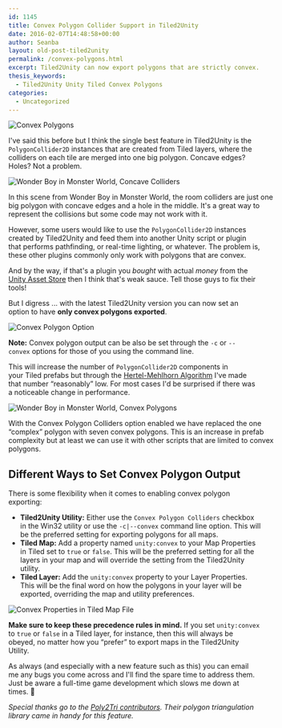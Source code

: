 ```yaml
---
id: 1145
title: Convex Polygon Collider Support in Tiled2Unity
date: 2016-02-07T14:48:58+00:00
author: Seanba
layout: old-post-tiled2unity
permalink: /convex-polygons.html
excerpt: Tiled2Unity can now export polygons that are strictly convex.
thesis_keywords:
  - Tiled2Unity Unity Tiled Convex Polygons
categories:
  - Uncategorized
---
```

<img class="alignnone size-full wp-image-1150" src="/assets/wp-content/uploads/2016/02/convex-polygons.png" alt="Convex Polygons" width="640" height="178" srcset="/assets/wp-content/uploads/2016/02/convex-polygons.png 640w, /assets/wp-content/uploads/2016/02/convex-polygons-300x83.png 300w" sizes="(max-width: 640px) 100vw, 640px" />

I've said this before but I think the single best feature in Tiled2Unity is the `PolygonCollider2D` instances that are created from Tiled layers, where the colliders on each tile are merged into one big polygon. Concave edges? Holes? Not a problem.

<div id="attachment_1154" style="width: 535px" class="wp-caption alignnone">
  <img class="size-full wp-image-1154" src="/assets/wp-content/uploads/2016/02/wbml-concave-holes.png" alt="Wonder Boy in Monster World, Concave Colliders" width="525" height="333" srcset="/assets/wp-content/uploads/2016/02/wbml-concave-holes.png 525w, /assets/wp-content/uploads/2016/02/wbml-concave-holes-300x190.png 300w" sizes="(max-width: 525px) 100vw, 525px" />
  
  <p class="wp-caption-text">
    In this scene from Wonder Boy in Monster World, the room colliders are just one big polygon with concave edges and a hole in the middle. It's a great way to represent the collisions but some code may not work with it.
  </p>
</div>

However, some users would like to use the `PolygonCollider2D` instances created by Tiled2Unity and feed them into another Unity script or plugin that performs pathfinding, or real-time lighting, or whatever. The problem is, these other plugins commonly only work with polygons that are convex.

And by the way, if that's a plugin you _bought_ with actual _money_ from the [Unity Asset Store](https://www.assetstore.unity3d.com/) then I think that's weak sauce. Tell those guys to fix their tools!

But I digress ... with the latest Tiled2Unity version you can now set an option to have **only convex polygons exported**.

<img class="alignnone size-full wp-image-1157" src="/assets/wp-content/uploads/2016/02/t2u-convex-checkbox.png" alt="Convex Polygon Option" width="572" height="104" srcset="/assets/wp-content/uploads/2016/02/t2u-convex-checkbox.png 572w, /assets/wp-content/uploads/2016/02/t2u-convex-checkbox-300x55.png 300w" sizes="(max-width: 572px) 100vw, 572px" />

**Note:** Convex polygon output can be also be set through the `-c` or `--convex` options for those of you using the command line.

This will increase the number of `PolygonCollider2D` components in your Tiled prefabs but through the [Hertel-Mehlhorn Algorithm](https://www8.cs.umu.se/kurser/TDBA77/VT06/algorithms/BOOK/BOOK5/NODE194.HTM) I've made that number &#8220;reasonably&#8221; low. For most cases I'd be surprised if there was a noticeable change in performance.

<div id="attachment_1158" style="width: 535px" class="wp-caption alignnone">
  <img class="size-full wp-image-1158" src="/assets/wp-content/uploads/2016/02/wbml-convex.png" alt="Wonder Boy in Monster World, Convex Polygons" width="525" height="333" srcset="/assets/wp-content/uploads/2016/02/wbml-convex.png 525w, /assets/wp-content/uploads/2016/02/wbml-convex-300x190.png 300w" sizes="(max-width: 525px) 100vw, 525px" />
  
  <p class="wp-caption-text">
    With the Convex Polygon Colliders option enabled we have replaced the one &#8220;complex&#8221; polygon with seven convex polygons. This is an increase in prefab complexity but at least we can use it with other scripts that are limited to convex polygons.
  </p>
</div>

## Different Ways to Set Convex Polygon Output

There is some flexibility when it comes to enabling convex polygon exporting:

  * **Tiled2Unity Utility:** Either use the `Convex Polygon Colliders` checkbox in the Win32 utility or use the `-c|--convex` command line option. This will be the preferred setting for exporting polygons for all maps.
  * **Tiled Map:** Add a property named `unity:convex` to your Map Properties in Tiled set to `true` or `false`. This will be the preferred setting for all the layers in your map and will override the setting from the Tiled2Unity utility.
  * **Tiled Layer:** Add the `unity:convex` property to your Layer Properties. This will be the final word on how the polygons in your layer will be exported, overriding the map and utility preferences.

<img class="alignnone size-full wp-image-1160" src="/assets/wp-content/uploads/2016/02/tiled-convex-properties.png" alt="Convex Properties in Tiled Map File" width="555" height="398" srcset="/assets/wp-content/uploads/2016/02/tiled-convex-properties.png 555w, /assets/wp-content/uploads/2016/02/tiled-convex-properties-300x215.png 300w" sizes="(max-width: 555px) 100vw, 555px" />

**Make sure to keep these precedence rules in mind.** If you set `unity:convex` to `true` or `false` in a Tiled layer, for instance, then this will always be obeyed, no matter how you &#8220;prefer&#8221; to export maps in the Tiled2Unity Utility.

As always (and especially with a new feature such as this) you can email me any bugs you come across and I'll find the spare time to address them. Just be aware a full-time game development which slows me down at times. 🙂

_Special thanks go to the [Poly2Tri contributors](https://github.com/zzzzrrr/poly2tri). Their polygon triangulation library came in handy for this feature._